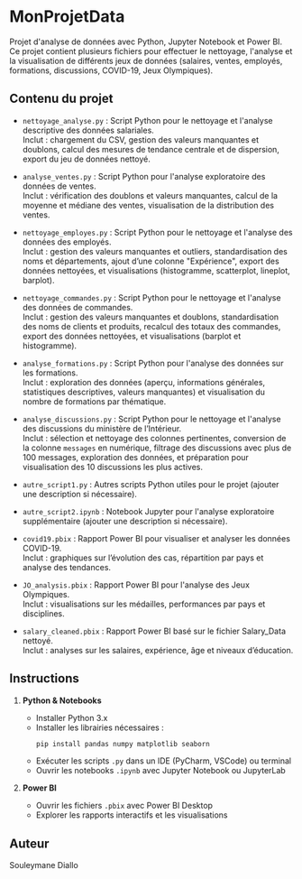 # MonProjetData

Projet d'analyse de données avec Python, Jupyter Notebook et Power BI.  
Ce projet contient plusieurs fichiers pour effectuer le nettoyage, l'analyse et la visualisation de différents jeux de données (salaires, ventes, employés, formations, discussions, COVID-19, Jeux Olympiques).

## Contenu du projet

- `nettoyage_analyse.py` : Script Python pour le nettoyage et l'analyse descriptive des données salariales.  
  Inclut : chargement du CSV, gestion des valeurs manquantes et doublons, calcul des mesures de tendance centrale et de dispersion, export du jeu de données nettoyé.

- `analyse_ventes.py` : Script Python pour l'analyse exploratoire des données de ventes.  
  Inclut : vérification des doublons et valeurs manquantes, calcul de la moyenne et médiane des ventes, visualisation de la distribution des ventes.

- `nettoyage_employes.py` : Script Python pour le nettoyage et l'analyse des données des employés.  
  Inclut : gestion des valeurs manquantes et outliers, standardisation des noms et départements, ajout d’une colonne "Expérience", export des données nettoyées, et visualisations (histogramme, scatterplot, lineplot, barplot).

- `nettoyage_commandes.py` : Script Python pour le nettoyage et l'analyse des données de commandes.  
  Inclut : gestion des valeurs manquantes et doublons, standardisation des noms de clients et produits, recalcul des totaux des commandes, export des données nettoyées, et visualisations (barplot et histogramme).

- `analyse_formations.py` : Script Python pour l'analyse des données sur les formations.  
  Inclut : exploration des données (aperçu, informations générales, statistiques descriptives, valeurs manquantes) et visualisation du nombre de formations par thématique.

- `analyse_discussions.py` : Script Python pour le nettoyage et l'analyse des discussions du ministère de l’Intérieur.  
  Inclut : sélection et nettoyage des colonnes pertinentes, conversion de la colonne `messages` en numérique, filtrage des discussions avec plus de 100 messages, exploration des données, et préparation pour visualisation des 10 discussions les plus actives.

- `autre_script1.py` : Autres scripts Python utiles pour le projet (ajouter une description si nécessaire).  
- `autre_script2.ipynb` : Notebook Jupyter pour l'analyse exploratoire supplémentaire (ajouter une description si nécessaire).

- `covid19.pbix` : Rapport Power BI pour visualiser et analyser les données COVID-19.  
  Inclut : graphiques sur l’évolution des cas, répartition par pays et analyse des tendances.

- `JO_analysis.pbix` : Rapport Power BI pour l'analyse des Jeux Olympiques.  
  Inclut : visualisations sur les médailles, performances par pays et disciplines.

- `salary_cleaned.pbix` : Rapport Power BI basé sur le fichier Salary_Data nettoyé.  
  Inclut : analyses sur les salaires, expérience, âge et niveaux d’éducation.

## Instructions

1. **Python & Notebooks**  
   - Installer Python 3.x  
   - Installer les librairies nécessaires :  
     ```bash
     pip install pandas numpy matplotlib seaborn
     ```  
   - Exécuter les scripts `.py` dans un IDE (PyCharm, VSCode) ou terminal  
   - Ouvrir les notebooks `.ipynb` avec Jupyter Notebook ou JupyterLab

2. **Power BI**  
   - Ouvrir les fichiers `.pbix` avec Power BI Desktop  
   - Explorer les rapports interactifs et les visualisations  

## Auteur
Souleymane Diallo
